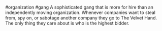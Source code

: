 #organization #gang
A sophisticated gang that is more for hire than an independently moving organization. Whenever companies want to steal from, spy on, or sabotage another company they go to The Velvet Hand. The only thing they care about is who is the highest bidder.
